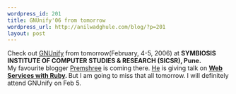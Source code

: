 ```yaml
--- 
wordpress_id: 201
title: GNUnify'06 from tomorrow
wordpress_url: http://anilwadghule.com/blog/?p=201
layout: post
---
```

<img alt="" src="http://img505.imageshack.us/img505/9588/gnunifylogo7fh.jpg" border="0" /><a href="http://gnunify.sicsr.ac.in/images/gnunifyLogo.jpg"></a><br />Check out <a href="http://gnunify.sicsr.ac.in/index.php">GNUnify</a> from tomorrow(February, 4-5, 2006) at <strong>SYMBIOSIS INSTITUTE OF COMPUTER STUDIES & RESEARCH (SICSR), Pune. </strong><br />My favourite blogger <a href="http://premshree.livejournal.com/">Premshree</a> is coming there. <a href="http://gnunify.sicsr.ac.in/speakers.php?PHPSESSID=b3542e8dcdeb4f3d12e14bec6351f1e1#060030">He</a> is giving talk on <a href="http://gnunify.sicsr.ac.in/speakersTopic.php?spRegId=060030&amp;PHPSESSID=b3542e8dcdeb4f3d12e14bec6351f1e1"><strong>Web Services with Ruby</strong></a><strong>. </strong>But I am going to miss that all tomorrow. I will definitely attend GNUnify on Feb 5.
